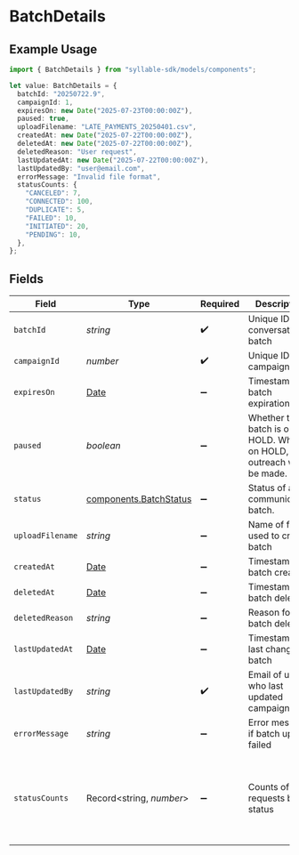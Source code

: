 # BatchDetails

## Example Usage

```typescript
import { BatchDetails } from "syllable-sdk/models/components";

let value: BatchDetails = {
  batchId: "20250722.9",
  campaignId: 1,
  expiresOn: new Date("2025-07-23T00:00:00Z"),
  paused: true,
  uploadFilename: "LATE_PAYMENTS_20250401.csv",
  createdAt: new Date("2025-07-22T00:00:00Z"),
  deletedAt: new Date("2025-07-22T00:00:00Z"),
  deletedReason: "User request",
  lastUpdatedAt: new Date("2025-07-22T00:00:00Z"),
  lastUpdatedBy: "user@email.com",
  errorMessage: "Invalid file format",
  statusCounts: {
    "CANCELED": 7,
    "CONNECTED": 100,
    "DUPLICATE": 5,
    "FAILED": 10,
    "INITIATED": 20,
    "PENDING": 10,
  },
};
```

## Fields

| Field                                                                                             | Type                                                                                              | Required                                                                                          | Description                                                                                       | Example                                                                                           |
| ------------------------------------------------------------------------------------------------- | ------------------------------------------------------------------------------------------------- | ------------------------------------------------------------------------------------------------- | ------------------------------------------------------------------------------------------------- | ------------------------------------------------------------------------------------------------- |
| `batchId`                                                                                         | *string*                                                                                          | :heavy_check_mark:                                                                                | Unique ID for conversation batch                                                                  | 20250722.9                                                                                        |
| `campaignId`                                                                                      | *number*                                                                                          | :heavy_check_mark:                                                                                | Unique ID for campaign                                                                            | 1                                                                                                 |
| `expiresOn`                                                                                       | [Date](https://developer.mozilla.org/en-US/docs/Web/JavaScript/Reference/Global_Objects/Date)     | :heavy_minus_sign:                                                                                | Timestamp of batch expiration                                                                     | 2025-07-23T00:00:00Z                                                                              |
| `paused`                                                                                          | *boolean*                                                                                         | :heavy_minus_sign:                                                                                | Whether the batch is on HOLD. When on HOLD, no outreach will be made.                             | true                                                                                              |
| `status`                                                                                          | [components.BatchStatus](../../models/components/batchstatus.md)                                  | :heavy_minus_sign:                                                                                | Status of a communication batch.                                                                  |                                                                                                   |
| `uploadFilename`                                                                                  | *string*                                                                                          | :heavy_minus_sign:                                                                                | Name of file used to create batch                                                                 | LATE_PAYMENTS_20250401.csv                                                                        |
| `createdAt`                                                                                       | [Date](https://developer.mozilla.org/en-US/docs/Web/JavaScript/Reference/Global_Objects/Date)     | :heavy_minus_sign:                                                                                | Timestamp of batch creation                                                                       | 2025-07-22T00:00:00Z                                                                              |
| `deletedAt`                                                                                       | [Date](https://developer.mozilla.org/en-US/docs/Web/JavaScript/Reference/Global_Objects/Date)     | :heavy_minus_sign:                                                                                | Timestamp of batch deletion                                                                       | 2025-07-22T00:00:00Z                                                                              |
| `deletedReason`                                                                                   | *string*                                                                                          | :heavy_minus_sign:                                                                                | Reason for batch deletion                                                                         | User request                                                                                      |
| `lastUpdatedAt`                                                                                   | [Date](https://developer.mozilla.org/en-US/docs/Web/JavaScript/Reference/Global_Objects/Date)     | :heavy_minus_sign:                                                                                | Timestamp of last change to batch                                                                 | 2025-07-22T00:00:00Z                                                                              |
| `lastUpdatedBy`                                                                                   | *string*                                                                                          | :heavy_check_mark:                                                                                | Email of user who last updated campaign                                                           | user@email.com                                                                                    |
| `errorMessage`                                                                                    | *string*                                                                                          | :heavy_minus_sign:                                                                                | Error message if batch upload failed                                                              | Invalid file format                                                                               |
| `statusCounts`                                                                                    | Record<string, *number*>                                                                          | :heavy_minus_sign:                                                                                | Counts of requests by status                                                                      | {<br/>"CANCELED": 7,<br/>"CONNECTED": 100,<br/>"DUPLICATE": 5,<br/>"FAILED": 10,<br/>"INITIATED": 20,<br/>"PENDING": 10<br/>} |